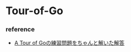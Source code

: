 # Tour-of-Go

### reference
- [A Tour of Goの練習問題をちゃんと解いた解答](https://qiita.com/rock619/items/f412d1f870a022c142d0#exercise-web-crawler)
